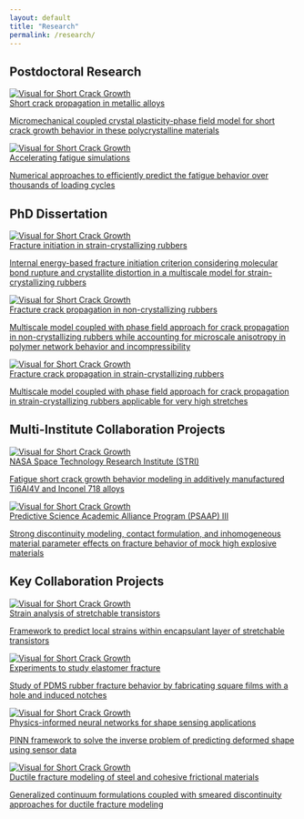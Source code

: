 ```yaml
---
layout: default
title: "Research"
permalink: /research/
---
```

<section class="research-section"> 

  <div class="research-group"> 
    <h2>Postdoctoral Research</h2> 
    <div class="research-card-grid"> 
     <article class="research-card">
      <a class="card-link" href="/research/postdoc/short-crack-growth" aria-label="Short Crack Growth"> 
      <div class="image-box"> <img src="/research/postdoc/PostdocOverviewCrop.png" alt="Visual for Short Crack Growth" loading="lazy"> </div>
      <div class="card-content"> 
        <div class="card-title">Short crack propagation in metallic alloys</div> 
        <p class="card-desc">Micromechanical coupled crystal plasticity-phase field model for short crack growth behavior in these polycrystalline materials</p> 
      </div> 
      </a>
    </article>
    <article class="research-card"> 
      <a class="card-link" href="/research/postdoc/watmus" aria-label="Accelerating fatigue simulations">
      <div class="image-box"> <img src="/research/postdoc/PostdocOverviewCrop.png" alt="Visual for Short Crack Growth" loading="lazy"> </div>
      <div class="card-content">
        <div class="card-title">Accelerating fatigue simulations</div>
        <p class="card-desc">Numerical approaches to efficiently predict the fatigue behavior over thousands of loading cycles</p>
      </div>
      </a>
    </article>
    </div>
  </div>

  <div class="research-group"> 
    <h2>PhD Dissertation</h2> 
    <div class="research-card-grid"> 
     <article class="research-card">
      <a class="card-link" href="/research/phd/fracInit" aria-label="Fracture initiation in SIC rubbers"> 
      <div class="image-box"> <img src="/research/postdoc/PostdocOverviewCrop.png" alt="Visual for Short Crack Growth" loading="lazy"> </div>
      <div class="card-content"> 
        <div class="card-title">Fracture initiation in strain-crystallizing rubbers</div> 
        <p class="card-desc">Internal energy-based fracture initiation criterion considering molecular bond rupture and crystallite distortion in a multiscale model for strain-crystallizing rubbers</p> 
      </div> 
      </a>
    </article>
    <article class="research-card"> 
      <a class="card-link" href="/research/phd/fracPropNC" aria-label="Fracture crack propagation in elastomers">
      <div class="image-box"> <img src="/research/postdoc/PostdocOverviewCrop.png" alt="Visual for Short Crack Growth" loading="lazy"> </div>
      <div class="card-content">
        <div class="card-title">Fracture crack propagation in non-crystallizing rubbers</div>
        <p class="card-desc">Multiscale model coupled with phase field approach for crack propagation in non-crystallizing rubbers while accounting for microscale anisotropy in polymer network behavior and incompressibility</p>
      </div>
      </a>
    </article>
    <article class="research-card"> 
      <a class="card-link" href="/research/phd/fracPropSIC" aria-label="Fracture crack propagation in strain-crystallizing rubbers">
      <div class="image-box"> <img src="/research/postdoc/PostdocOverviewCrop.png" alt="Visual for Short Crack Growth" loading="lazy"> </div>
      <div class="card-content">
        <div class="card-title">Fracture crack propagation in strain-crystallizing rubbers</div>
        <p class="card-desc">Multiscale model coupled with phase field approach for crack propagation in strain-crystallizing rubbers applicable for very high stretches</p>
      </div>
      </a>
    </article>
    </div>
  </div>

  <div class="research-group"> 
    <h2>Multi-Institute Collaboration Projects</h2> 
    <div class="research-card-grid"> 
     <article class="research-card">
      <a class="card-link" href="/research/postdoc/short-crack-growth" aria-label="Short Crack Growth"> 
      <div class="image-box"> <img src="/research/postdoc/PostdocOverviewCrop.png" alt="Visual for Short Crack Growth" loading="lazy"> </div>
      <div class="card-content"> 
        <div class="card-title">NASA Space Technology Research Institute (STRI)</div> 
        <p class="card-desc">Fatigue short crack growth behavior modeling in additively manufactured Ti6Al4V and Inconel 718 alloys</p> 
      </div> 
      </a>
    </article>
    <article class="research-card"> 
      <a class="card-link" href="/research/postdoc/short-crack-growth" aria-label="Multi-time scaling">
      <div class="image-box"> <img src="/research/postdoc/PostdocOverviewCrop.png" alt="Visual for Short Crack Growth" loading="lazy"> </div>
      <div class="card-content">
        <div class="card-title">Predictive Science Academic Alliance Program (PSAAP) III</div>
        <p class="card-desc">Strong discontinuity modeling, contact formulation, and inhomogeneous material parameter effects on fracture behavior of mock high explosive materials</p>
      </div>
      </a>
    </article>
    </div>
  </div>

  <div class="research-group"> 
    <h2>Key Collaboration Projects</h2> 
    <div class="research-card-grid"> 
     <article class="research-card">
      <a class="card-link" href="/research/postdoc/short-crack-growth" aria-label="Short Crack Growth"> 
      <div class="image-box"> <img src="/research/postdoc/PostdocOverviewCrop.png" alt="Visual for Short Crack Growth" loading="lazy"> </div>
      <div class="card-content"> 
        <div class="card-title">Strain analysis of stretchable transistors</div> 
        <p class="card-desc">Framework to predict local strains within encapsulant layer of stretchable transistors</p> 
      </div> 
      </a>
    </article>
    <article class="research-card"> 
      <a class="card-link" href="/research/postdoc/short-crack-growth" aria-label="Multi-time scaling">
      <div class="image-box"> <img src="/research/postdoc/PostdocOverviewCrop.png" alt="Visual for Short Crack Growth" loading="lazy"> </div>
      <div class="card-content">
        <div class="card-title">Experiments to study elastomer fracture</div>
        <p class="card-desc">Study of PDMS rubber fracture behavior by fabricating square films with a hole and induced notches</p>
      </div>
      </a>
    </article>
    <article class="research-card"> 
      <a class="card-link" href="/research/postdoc/short-crack-growth" aria-label="Multi-time scaling">
      <div class="image-box"> <img src="/research/postdoc/PostdocOverviewCrop.png" alt="Visual for Short Crack Growth" loading="lazy"> </div>
      <div class="card-content">
        <div class="card-title">Physics-informed neural networks for shape sensing applications</div>
        <p class="card-desc">PINN framework to solve the inverse problem of predicting deformed shape using sensor data</p>
      </div>
      </a>
    </article>
    <article class="research-card"> 
      <a class="card-link" href="/research/postdoc/short-crack-growth" aria-label="Multi-time scaling">
      <div class="image-box"> <img src="/research/postdoc/PostdocOverviewCrop.png" alt="Visual for Short Crack Growth" loading="lazy"> </div>
      <div class="card-content">
        <div class="card-title">Ductile fracture modeling of steel and cohesive frictional materials</div>
        <p class="card-desc">Generalized continuum formulations coupled with smeared discontinuity approaches for ductile fracture modeling</p>
      </div>
      </a>
    </article>
    </div>
  </div>
</section>